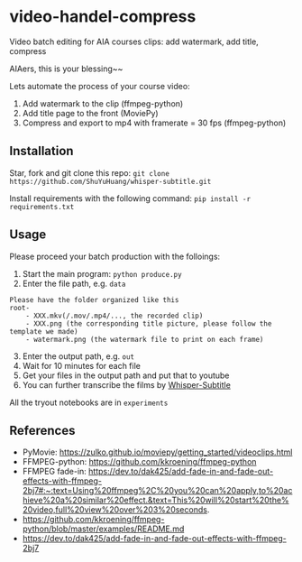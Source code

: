 # video-handel-compress
Video batch editing for AIA courses clips: add watermark, add title, compress

AIAers, this is your blessing~~

Lets automate the process of your course video:

1. Add watermark to the clip (ffmpeg-python)
2. Add title page to the front (MoviePy)
3. Compress and export to mp4 with framerate = 30 fps (ffmpeg-python)

## Installation
Star, fork and git clone this repo:
```git clone https://github.com/ShuYuHuang/whisper-subtitle.git```

Install requirements with the following command:
```pip install -r requirements.txt```

## Usage
Please proceed your batch production with the folloings:
1. Start the main program:
    ```python produce.py```
2. Enter the file path, e.g. ```data```
```
Please have the folder organized like this
root-
    - XXX.mkv(/.mov/.mp4/..., the recorded clip)
    - XXX.png (the corresponding title picture, please follow the template we made)
    - watermark.png (the watermark file to print on each frame)
```
3. Enter the output path, e.g. ```out```
4. Wait for 10 minutes for each file
5. Get your files in the output path and put that to youtube
6. You can further transcribe the films by [Whisper-Subtitle](https://github.com/ShuYuHuang/whisper-subtitle)

All the tryout notebooks are in ```experiments```

## References
* PyMovie: https://zulko.github.io/moviepy/getting_started/videoclips.html
* FFMPEG-python: https://github.com/kkroening/ffmpeg-python
* FFMPEG fade-in: https://dev.to/dak425/add-fade-in-and-fade-out-effects-with-ffmpeg-2bj7#:~:text=Using%20ffmpeg%2C%20you%20can%20apply,to%20achieve%20a%20similar%20effect.&text=This%20will%20start%20the%20video,full%20view%20over%203%20seconds.
* https://github.com/kkroening/ffmpeg-python/blob/master/examples/README.md
* https://dev.to/dak425/add-fade-in-and-fade-out-effects-with-ffmpeg-2bj7